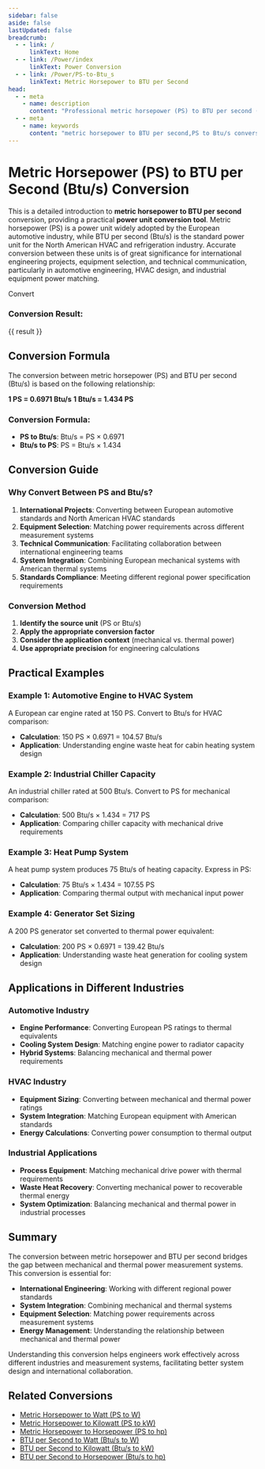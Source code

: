 ```yaml
---
sidebar: false
aside: false
lastUpdated: false
breadcrumb:
  - - link: /
      linkText: Home
  - - link: /Power/index
      linkText: Power Conversion
  - - link: /Power/PS-to-Btu_s
      linkText: Metric Horsepower to BTU per Second
head:
  - - meta
    - name: description
      content: "Professional metric horsepower (PS) to BTU per second (Btu/s) conversion tool, providing precise power unit conversion formulas and practical application scenarios. Covers automotive horsepower, HVAC, refrigeration equipment and other cross-industry power conversion needs, supports PS to Btu/s online calculation."
  - - meta
    - name: keywords
      content: "metric horsepower to BTU per second,PS to Btu/s conversion,power unit conversion formula,horsepower conversion,HVAC power,refrigeration equipment power,automotive horsepower conversion,PS conversion tool,Btu/s calculation,power unit conversion,European horsepower standard,American power units,international engineering conversion,HVAC engineering calculation,air conditioning refrigeration conversion"
---
```

# Metric Horsepower (PS) to BTU per Second (Btu/s) Conversion

This is a detailed introduction to **metric horsepower to BTU per second** conversion, providing a practical **power unit conversion tool**. Metric horsepower (PS) is a power unit widely adopted by the European automotive industry, while BTU per second (Btu/s) is the standard power unit for the North American HVAC and refrigeration industry. Accurate conversion between these units is of great significance for international engineering projects, equipment selection, and technical communication, particularly in automotive engineering, HVAC design, and industrial equipment power matching.

<script setup>
import { onMounted,reactive,inject ,ref  } from 'vue'
import { NButton,NForm ,NFormItem,NInput,NInputNumber,NSelect,NCard,useMessage ,NGrid ,NGi } from 'naive-ui'
import { defineClientComponent } from 'vitepress'
import { Power } from '../../files';
const convert = inject('convert')
const seoKey = [
  'metric horsepower to BTU per second', 'PS to Btu/s conversion', 'horsepower conversion', 'HVAC power', 'refrigeration equipment power',
  'automotive horsepower conversion', 'PS conversion tool', 'Btu/s calculation', 'power unit conversion', 'European horsepower standard',
  'American power units', 'international engineering conversion', 'HVAC engineering calculation', 'air conditioning refrigeration conversion', 'power unit conversion formula'
];
const options =  [
  { "label": "Metric Horsepower (PS)","value": "PS" },
  { "label": "BTU per Second (Btu/s)","value": "Btu/s" }
];
const formRef = ref(null);
const rules = {
  number:{
    required: true,
    type: 'number',
    trigger: "blur",
    message: 'Please enter a number'
  },
  to:{
    required: true,
    trigger: "select",
    message: 'Please select conversion unit'
  },
  from:{
    required: true,
    trigger: "select",
    message: 'Please select source unit'
  }
}
const message = useMessage()
const formValue = reactive({
  number: 1,
  from: 'PS',
  to: 'Btu/s'
})
const result = ref('')
const handleValidateClick = (e) => {
  e.preventDefault()
  formRef.value?.validate((errors) => {
    if (!errors) {
      result.value = convert(formValue.number, formValue.from, formValue.to, Power)
    } else {
      console.log(errors)
      message.error('Invalid')
    }
  })
}
</script>

<NCard title="Metric Horsepower to BTU per Second Converter">
<NForm ref="formRef" :model="formValue" :rules="rules">
<NGrid :cols="24" :x-gap="12">
<NGi :span="24">
<NFormItem path="number" label="Enter Value">
<NInputNumber v-model:value="formValue.number" placeholder="Enter the value to convert" />
</NFormItem>
</NGi>
<NGi :span="12">
<NFormItem path="from" label="From">
<NSelect v-model:value="formValue.from" placeholder="Select source unit" :options="options" />
</NFormItem>
</NGi>
<NGi :span="12">
<NFormItem path="to" label="To">
<NSelect v-model:value="formValue.to" placeholder="Select target unit" :options="options" />
</NFormItem>
</NGi>
<NGi :span="24">
<NFormItem>
<NButton type="primary" @click="handleValidateClick">
Convert
</NButton>
</NFormItem>
</NGi>
</NGrid>
</NForm>
<div v-if="result" style="margin-top: 20px;">
<h3>Conversion Result:</h3>
<p>{{ result }}</p>
</div>
</NCard>

## Conversion Formula

The conversion between metric horsepower (PS) and BTU per second (Btu/s) is based on the following relationship:

**1 PS = 0.6971 Btu/s**
**1 Btu/s = 1.434 PS**

### Conversion Formula:
- **PS to Btu/s**: Btu/s = PS × 0.6971
- **Btu/s to PS**: PS = Btu/s × 1.434

## Conversion Guide

### Why Convert Between PS and Btu/s?

1. **International Projects**: Converting between European automotive standards and North American HVAC standards
2. **Equipment Selection**: Matching power requirements across different measurement systems
3. **Technical Communication**: Facilitating collaboration between international engineering teams
4. **System Integration**: Combining European mechanical systems with American thermal systems
5. **Standards Compliance**: Meeting different regional power specification requirements

### Conversion Method

1. **Identify the source unit** (PS or Btu/s)
2. **Apply the appropriate conversion factor**
3. **Consider the application context** (mechanical vs. thermal power)
4. **Use appropriate precision** for engineering calculations

## Practical Examples

### Example 1: Automotive Engine to HVAC System
A European car engine rated at 150 PS. Convert to Btu/s for HVAC comparison:
- **Calculation**: 150 PS × 0.6971 = 104.57 Btu/s
- **Application**: Understanding engine waste heat for cabin heating system design

### Example 2: Industrial Chiller Capacity
An industrial chiller rated at 500 Btu/s. Convert to PS for mechanical comparison:
- **Calculation**: 500 Btu/s × 1.434 = 717 PS
- **Application**: Comparing chiller capacity with mechanical drive requirements

### Example 3: Heat Pump System
A heat pump system produces 75 Btu/s of heating capacity. Express in PS:
- **Calculation**: 75 Btu/s × 1.434 = 107.55 PS
- **Application**: Comparing thermal output with mechanical input power

### Example 4: Generator Set Sizing
A 200 PS generator set converted to thermal power equivalent:
- **Calculation**: 200 PS × 0.6971 = 139.42 Btu/s
- **Application**: Understanding waste heat generation for cooling system design

## Applications in Different Industries

### Automotive Industry
- **Engine Performance**: Converting European PS ratings to thermal equivalents
- **Cooling System Design**: Matching engine power to radiator capacity
- **Hybrid Systems**: Balancing mechanical and thermal power requirements

### HVAC Industry
- **Equipment Sizing**: Converting between mechanical and thermal power ratings
- **System Integration**: Matching European equipment with American standards
- **Energy Calculations**: Converting power consumption to thermal output

### Industrial Applications
- **Process Equipment**: Matching mechanical drive power with thermal requirements
- **Waste Heat Recovery**: Converting mechanical power to recoverable thermal energy
- **System Optimization**: Balancing mechanical and thermal power in industrial processes

## Summary

The conversion between metric horsepower and BTU per second bridges the gap between mechanical and thermal power measurement systems. This conversion is essential for:

- **International Engineering**: Working with different regional power standards
- **System Integration**: Combining mechanical and thermal systems
- **Equipment Selection**: Matching power requirements across measurement systems
- **Energy Management**: Understanding the relationship between mechanical and thermal power

Understanding this conversion helps engineers work effectively across different industries and measurement systems, facilitating better system design and international collaboration.

## Related Conversions

- [Metric Horsepower to Watt (PS to W)](/Power/PS-to-W)
- [Metric Horsepower to Kilowatt (PS to kW)](/Power/PS-to-kW)
- [Metric Horsepower to Horsepower (PS to hp)](/Power/PS-to-hp)
- [BTU per Second to Watt (Btu/s to W)](/Power/Btu_s-to-W)
- [BTU per Second to Kilowatt (Btu/s to kW)](/Power/Btu_s-to-kW)
- [BTU per Second to Horsepower (Btu/s to hp)](/Power/Btu_s-to-hp)